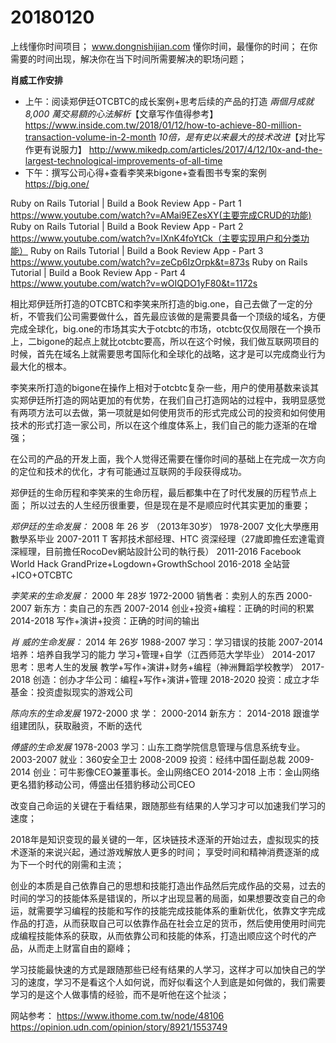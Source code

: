# 20180120

上线懂你时间项目；
www.dongnishijian.com
懂你时间，最懂你的时间；
在你需要的时间出现，解决你在当下时间所需要解决的职场问题；

**肖威工作安排**
- 上午：阅读郑伊廷OTCBTC的成长案例+思考后续的产品的打造
*兩個月成就 8,000 萬交易額的心法解析*【文章写作值得参考】
https://www.inside.com.tw/2018/01/12/how-to-achieve-80-million-transaction-volume-in-2-month
*10倍，是有史以来最大的技术改进*【对比写作更有说服力】
http://www.mikedp.com/articles/2017/4/12/10x-and-the-largest-technological-improvements-of-all-time
- 下午：撰写公司心得+查看李笑来bigone+查看图书专案的案例
https://big.one/

Ruby on Rails Tutorial | Build a Book Review App - Part 1
https://www.youtube.com/watch?v=AMai9EZesXY(主要完成CRUD的功能)
Ruby on Rails Tutorial | Build a Book Review App - Part 2
https://www.youtube.com/watch?v=lXnK4foYtCk（主要实现用户和分类功能）
Ruby on Rails Tutorial | Build a Book Review App - Part 3
https://www.youtube.com/watch?v=zeCp6IzOrpk&t=873s
Ruby on Rails Tutorial | Build a Book Review App - Part 4
https://www.youtube.com/watch?v=wOIQDO1yF80&t=1172s

相比郑伊廷所打造的OTCBTC和李笑来所打造的big.one，自己去做了一定的分析，不管我们公司需要做什么，首先最应该做的是需要具备一个顶级的域名，方便完成全球化，big.one的市场其实大于otcbtc的市场，otcbtc仅仅局限在一个换币上，二bigone的起点上就比otcbtc要高，所以在这个时候，我们做互联网项目的时候，首先在域名上就需要思考国际化和全球化的战略，这才是可以完成商业行为最大化的根本。

李笑来所打造的bigone在操作上相对于otcbtc复杂一些，用户的使用基数来谈其实郑伊廷所打造的网站更加的有优势，在我们自己打造网站的过程中，我明显感觉有两项方法可以去做，第一项就是如何使用货币的形式完成公司的投资和如何使用技术的形式打造一家公司，所以在这个维度体系上，我们自己的能力逐渐的在增强；

在公司的产品的开发上面，我个人觉得还需要在懂你时间的基础上在完成一次方向的定位和技术的优化，才有可能通过互联网的手段获得成功。

郑伊廷的生命历程和李笑来的生命历程，最后都集中在了时代发展的历程节点上面；
所以过去的人生经历很重要，但是现在是不是顺应时代其实更加的重要；

*郑伊廷的生命发展：* 2008 年 26 岁 （2013年30岁）
1978-2007 文化大學應用數學系毕业
2007-2011 T 客邦技术部经理、HTC 资深经理（27歲即擔任宏達電資深經理，目前擔任RocoDev網站設計公司的執行長）
2011-2016 Facebook World Hack GrandPrize+Logdown+GrowthSchool
2016-2018 全站营+ICO+OTCBTC

*李笑来的生命发展：* 2000 年 28岁
1972-2000 销售者：卖别人的东西
2000-2007 新东方：卖自己的东西
2007-2014 创业+投资+编程：正确的时间的积累
2014-2018 写作+演讲+投资：正确的时间的输出

*肖  威的生命发展：* 2014 年 26岁
1988-2007 学习：学习错误的技能
2007-2014 培养：培养自我学习的能力 学习+管理+自学（江西师范大学毕业）
2014-2017 思考：思考人生的发展 教学+写作+演讲+财务+编程（神洲舞蹈学校教学）
2017-2018 创造：创办才华公司：编程+写作+演讲+管理
2018-2020 投资：成立才华基金：投资虚拟现实的游戏公司

*陈向东的生命发展*
1972-2000 求  学：
2000-2014 新东方：
2014-2018 跟谁学 组建团队，获取融资，不断的迭代

*傅盛的生命发展*
1978-2003 学习：山东工商学院信息管理与信息系统专业。
2003-2007 就业：360安全卫士
2008-2009 投资：经纬中国任副总裁
2009-2014 创业：可牛影像CEO兼董事长。金山网络CEO
2014-2018 上市：金山网络更名猎豹移动公司，傅盛出任猎豹移动公司CEO

改变自己命运的关键在于看结果，跟随那些有结果的人学习才可以加速我们学习的速度；

2018年是知识变现的最关键的一年，区块链技术逐渐的开始过去，虚拟现实的技术逐渐的来说兴起，通过游戏解放人更多的时间；
享受时间和精神消费逐渐的成为下一个时代的刚需和主流；

创业的本质是自己依靠自己的思想和技能打造出作品然后完成作品的交易，过去的时间的学习的技能体系是错误的，所以才出现显著的局面，如果想要改变自己的命运，就需要学习编程的技能和写作的技能完成技能体系的重新优化，依靠文字完成作品的打造，从而获取自己可以依靠作品在社会立足的货币，然后使用使用时间完成编程技能体系的获取，从而依靠公司和技能的体系，打造出顺应这个时代的产品，从而走上财富自由的巅峰；

学习技能最快速的方式是跟随那些已经有结果的人学习，这样才可以加快自己的学习的速度，学习不是看这个人如何说，而好似看这个人到底是如何做的，我们需要学习的是这个人做事情的经验，而不是听他在这个扯淡；

网站参考：
https://www.ithome.com.tw/node/48106
https://opinion.udn.com/opinion/story/8921/1553749
